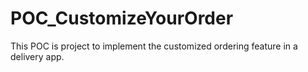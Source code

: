 # POC_CustomizeYourOrder
This POC is project to implement the customized ordering feature in a delivery app.
